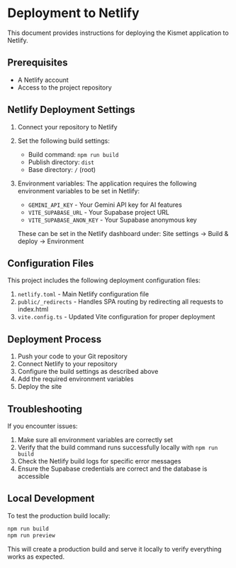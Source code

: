 # Deployment to Netlify

This document provides instructions for deploying the Kismet application to Netlify.

## Prerequisites

- A Netlify account
- Access to the project repository

## Netlify Deployment Settings

1. Connect your repository to Netlify
2. Set the following build settings:
   - Build command: `npm run build`
   - Publish directory: `dist`
   - Base directory: `/` (root)

3. Environment variables:
   The application requires the following environment variables to be set in Netlify:
   - `GEMINI_API_KEY` - Your Gemini API key for AI features
   - `VITE_SUPABASE_URL` - Your Supabase project URL
   - `VITE_SUPABASE_ANON_KEY` - Your Supabase anonymous key

   These can be set in the Netlify dashboard under:
   Site settings → Build & deploy → Environment

## Configuration Files

This project includes the following deployment configuration files:

1. `netlify.toml` - Main Netlify configuration file
2. `public/_redirects` - Handles SPA routing by redirecting all requests to index.html
3. `vite.config.ts` - Updated Vite configuration for proper deployment

## Deployment Process

1. Push your code to your Git repository
2. Connect Netlify to your repository
3. Configure the build settings as described above
4. Add the required environment variables
5. Deploy the site

## Troubleshooting

If you encounter issues:

1. Make sure all environment variables are correctly set
2. Verify that the build command runs successfully locally with `npm run build`
3. Check the Netlify build logs for specific error messages
4. Ensure the Supabase credentials are correct and the database is accessible

## Local Development

To test the production build locally:

```bash
npm run build
npm run preview
```

This will create a production build and serve it locally to verify everything works as expected.